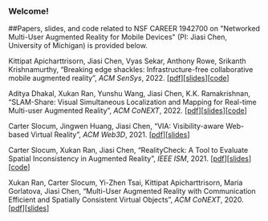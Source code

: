 ### Welcome!

##Papers, slides, and code related to NSF CAREER 1942700 on "Networked Multi-User Augmented Reality for Mobile Devices" (PI: Jiasi Chen, University of Michigan) is provided below.

<p>Kittipat Apicharttrisorn, Jiasi Chen, Vyas Sekar, Anthony Rowe, Srikanth Krishnamurthy, &#8220;Breaking edge shackles: Infrastructure-free collaborative mobile augmented reality&#8221;,&nbsp;<em>ACM SenSys</em>, 2022. [<a href="https://www.cs.ucr.edu/~jiasi/pub/freeAR-sensys22.pdf">pdf</a>][<a href="https://www.cs.ucr.edu/~jiasi/pub/freeAR-sensys22-slides.pdf">slides</a>][<a href="https://sites.google.com/view/infra-free-ar/home">code</a>]</p>

<p>Aditya Dhakal, Xukan Ran, Yunshu Wang, Jiasi Chen, K.K. Ramakrishnan, &#8220;SLAM-Share: Visual Simultaneous Localization and Mapping for Real-time Multi-user Augmented Reality&#8221;, <em>ACM CoNEXT</em>, 2022. [<a href="https://www.cs.ucr.edu/~jiasi/pub/SLAMShare-conext22.pdf">pdf</a>][<a href="https://jiasi.engin.umich.edu/wp-content/uploads/sites/81/2023/03/SLAMshare-conext22-slides.pdf">slides</a>][<a href="https://github.com/network-lab2/slam-share">code</a>]</p>

<p>Carter Slocum,&nbsp;Jingwen Huang, Jiasi Chen, “VIA: Visibility-aware Web-based Virtual Reality”,&nbsp;<em>ACM Web3D</em>, 2021. [<a href="https://www.cs.ucr.edu/~jiasi/pub/via_webxr21.pdf">pdf</a>][<a href="https://www.cs.ucr.edu/~jiasi/pub/via_webxr21_slides.pdf">slides</a>]</p>

<p>Carter Slocum,&nbsp;Xukan Ran, Jiasi Chen, &#8220;RealityCheck: A Tool to Evaluate Spatial Inconsistency in Augmented Reality&#8221;,&nbsp;<em>IEEE ISM</em>, 2021. [<a href="https://www.cs.ucr.edu/~jiasi/pub/RealityCheck_ism21.pdf">pdf</a>][<a href="https://www.cs.ucr.edu/~jiasi/pub/RealityCheck_ism21_slides.pdf">slides</a>][<a href="https://sites.google.com/view/arrealitycheck/home">code</a>]</p>

<p>Xukan Ran,&nbsp;Carter Slocum,&nbsp;Yi-Zhen Tsai,&nbsp;Kittipat Apicharttrisorn, Maria Gorlatova, Jiasi Chen, &#8220;Multi-User Augmented Reality with Communication Efficient and Spatially Consistent Virtual Objects&#8221;,&nbsp;<em>ACM CoNEXT</em>, 2020. [<a href="https://www.cs.ucr.edu/~jiasi/pub/multiUserAR_conext20.pdf">pdf</a>][<a href="https://www.cs.ucr.edu/~jiasi/pub/multiUserAR_conext20_slides.pdf">slides</a>]</p>


<!--
**multi-user-ar/multi-user-ar** is a ✨ _special_ ✨ repository because its `README.md` (this file) appears on your GitHub profile.

Here are some ideas to get you started:

- 🔭 I’m currently working on ...
- 🌱 I’m currently learning ...
- 👯 I’m looking to collaborate on ...
- 🤔 I’m looking for help with ...
- 💬 Ask me about ...
- 📫 How to reach me: ...
- 😄 Pronouns: ...
- ⚡ Fun fact: ...
-->
